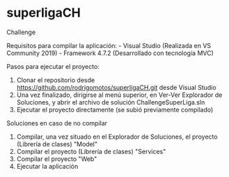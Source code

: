 # superligaCH
Challenge

Requisitos para compilar la aplicación:
    - Visual Studio (Realizada en VS Community 2019)
    - Framework 4.7.2 (Desarrollado con tecnología MVC)

Pasos para ejecutar el proyecto:
  1) Clonar el repositorio desde https://github.com/rodrigomotos/superligaCH.git desde Visual Studio
  2) Una vez finalizado, dirigirse al menú superior, en Ver-Ver Explorador de Soluciones, y abrir el archivo de solución ChallengeSuperLiga.sln
  3) Ejecutar el proyecto directamente (se subió previamente compilado)
  
Soluciones en caso de no compilar
  1) Compilar, una vez situado en el Explorador de Soluciones, el proyecto (Librería de clases) "Model"
  2) Compilar el proyecto (Librería de clases) "Services"
  3) Compilar el proyecto "Web"
  4) Ejecutar la aplicación
